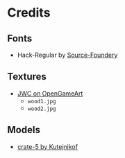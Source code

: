 # Credits

## Fonts

* Hack-Regular by [Source-Foundery](https://github.com/source-foundry/Hack)

## Textures

* [JWC on OpenGameArt](https://opengameart.org/content/wood-texture-tiles)
  * `wood1.jpg`
  * `wood2.jpg`

## Models

* [crate-5 by Kutejnikof](https://opengameart.org/content/crate-5)